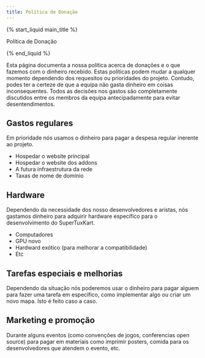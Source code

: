 ```yaml
---
title: Política de Donação
---
```

{% start_liquid main_title %}

Política de Donação

{% end_liquid %}

Esta página documenta a nossa política acerca de donações e o que fazemos com o dinheiro recebido. Estas políticas podem mudar a qualquer momento dependendo dos requesitos ou prioridades do projeto. Contudo, podes ter a certeze de que a equipa não gasta dinheiro em coisas inconsequentes. Todos as decisões nos gastos são completamente discutidos entre os membros da equipa antecipadamente para evitar desentendimentos.

## Gastos regulares
Em prioridade nós usamos o dinheiro para pagar a despesa regular inerente ao projeto.
* Hospedar o website principal
* Hospedar o website dos addons
* A futura infraestrutura da rede
* Taxas de nome de domínio

## Hardware
Dependendo da necessidade dos nosso desenvolvedores e aristas, nós gastamos dinheiro para adquirir hardware específico para o desenvolvimento do SuperTuxKart.
* Computadores
* GPU novo
* Hardward exótico (para melhorar a compatibilidade)
* Etc

## Tarefas especiais e melhorias
Dependendo da situação nós poderemos usar o dinheiro para pagar alguem para fazer uma tarefa em específico, como implementar algo ou criar um novo mapa. Isto é feito caso a caso.

## Marketing e promoção

Durante alguns eventos (como convenções de jogos, conferencias open source) para pagar em materiais como imprimir posters, comida para os desenvolvedores que atendem o evento, etc.
